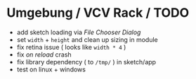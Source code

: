 # Umgebung / VCV Rack / TODO

- add sketch loading via *File Chooser Dialog*
- set `width` + `height` and clean up sizing in module
- fix retina issue ( looks like `width * 4` )
- fix *on reload* crash
- fix library dependency ( to `/tmp/` ) in sketch/app
- test on linux + windows